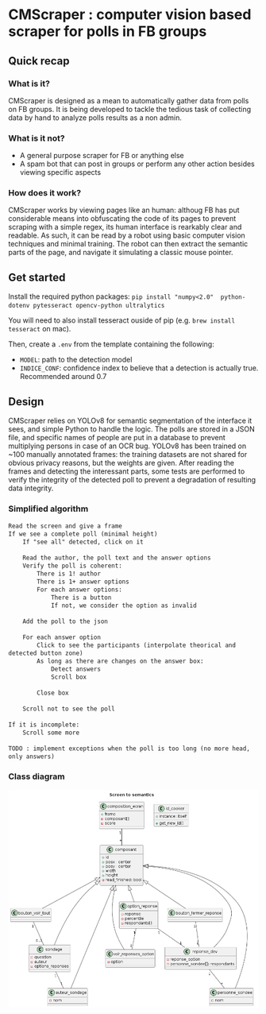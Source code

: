 # CMScraper : computer vision based scraper for polls in FB groups

## Quick recap

### What is it?
CMScraper is designed as a mean to automatically gather data from polls on FB groups. It is being developed to tackle the tedious task of collecting data by hand to analyze polls results as a non admin.

### What is it not?
- A general purpose scraper for FB or anything else
- A spam bot that can post in groups or perform any other action besides viewing specific aspects

### How does it work?
CMScraper works by viewing pages like an human: althoug FB has put considerable means into obfuscating the code of its pages to prevent scraping with a simple regex, its human interface is rearkably clear and readable. As such, it can be read by a robot using basic computer vision techniques and minimal training. The robot can then extract the semantic parts of the page, and navigate it simulating a classic mouse pointer.

## Get started

Install the required python packages: `pip install "numpy<2.0"  python-dotenv pytesseract opencv-python ultralytics`

You will need to also install tesseract ouside of pip (e.g. `brew install tesseract` on mac).

Then, create a `.env` from the template containing the following:
- `MODEL`: path to the detection model
- `INDICE_CONF`: confidence index to believe that a detection is actually true. Recommended around 0.7

## Design
CMScraper relies on YOLOv8 for semantic segmentation of the interface it sees, and simple Python to handle the logic. The polls are stored in a JSON file, and specific names of people are put in a database to prevent multiplying persons in case of an OCR bug.
YOLOv8 has been trained on ~100 manually annotated frames: the training datasets are not shared for obvious privacy reasons, but the weights are given. After reading the frames and detecting the interessant parts, some tests are performed to verify the integrity of the detected poll to prevent a degradation of resulting data integrity.

### Simplified algorithm
```
Read the screen and give a frame
If we see a complete poll (minimal height)
    If "see all" detected, click on it

    Read the author, the poll text and the answer options
    Verify the poll is coherent:
        There is 1! author
        There is 1+ answer options
        For each answer options:
            There is a button
            If not, we consider the option as invalid
        
    Add the poll to the json

    For each answer option
        Click to see the participants (interpolate theorical and detected button zone)
        As long as there are changes on the answer box:
            Detect answers
            Scroll box
        
        Close box
    
    Scroll not to see the poll

If it is incomplete:
    Scroll some more

TODO : implement exceptions when the poll is too long (no more head, only answers)

```

### Class diagram

![Class diagram](assets_doc/contraintes_composition.png)